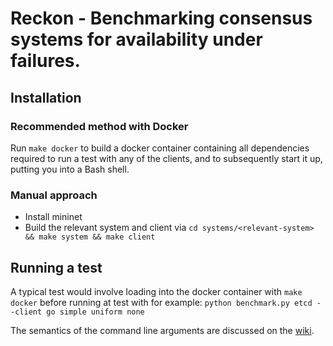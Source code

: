 # Reckon - Benchmarking consensus systems for availability under failures.

## Installation

### Recommended method with Docker

Run `make docker` to build a docker container containing all dependencies required to run a test with any of the clients, and to subsequently start it up, putting you into a Bash shell.

### Manual approach

- Install mininet
- Build the relevant system and client via `cd systems/<relevant-system> && make system && make client`

## Running a test
A typical test would involve loading into the docker container with `make docker` before running at test with for example: `python benchmark.py etcd --client go simple uniform none`

The semantics of the command line arguments are discussed on the [wiki](https://github.com/Cjen1/reckon/wiki/Command-line-interface).
